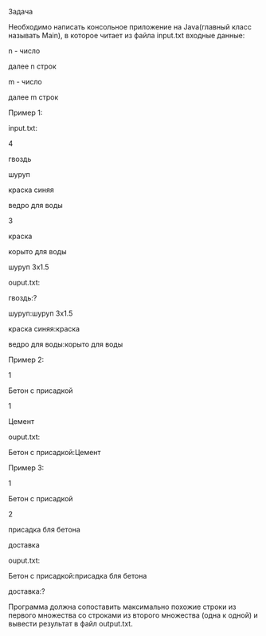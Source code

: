 Задача

Необходимо написать консольное приложение на Java(главный класс называть Main), 
в которое читает из файла input.txt входные данные:

n - число

далее n строк

m - число

далее m строк

Пример 1:

input.txt:

4

гвоздь

шуруп

краска синяя

ведро для воды

3

краска

корыто для воды

шуруп 3х1.5



ouput.txt:

гвоздь:?

шуруп:шуруп 3х1.5

краска синяя:краска

ведро для воды:корыто для воды



Пример 2:

1

Бетон с присадкой

1

Цемент

ouput.txt:

Бетон с присадкой:Цемент


Пример 3:

1

Бетон с присадкой

2

присадка бля бетона

доставка

ouput.txt:

Бетон с присадкой:присадка бля бетона

доставка:?

Программа должна сопоставить максимально похожие строки из первого множества со строками из 
второго множества (одна к одной) и вывести результат в файл output.txt.